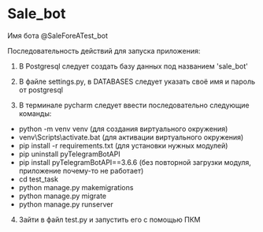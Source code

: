 # Sale_bot

Имя бота @SaleForeATest_bot

Последовательность действий для запуска приложения:

1. В Postgresql следует создать базу данных под названием 'sale_bot'

2. В файле settings.py, в DATABASES следует указать своё имя и пароль от postgresql

3. В терминале pycharm следует ввести последовательно следующие команды:
- python -m venv venv   (для создания виртуального окружения)
- venv\Scripts\activate.bat   (для активации виртуального окружения)
- pip install -r requirements.txt   (для установки нужных модулей)
- pip uninstall pyTelegramBotAPI
- pip install pyTelegramBotAPI==3.6.6   (без повторной загрузки модуля, приложение почему-то не работает)
- cd test_task
- python manage.py makemigrations
- python manage.py migrate
- python manage.py runserver

4. Зайти в файл test.py и запустить его с помощью ПКМ















